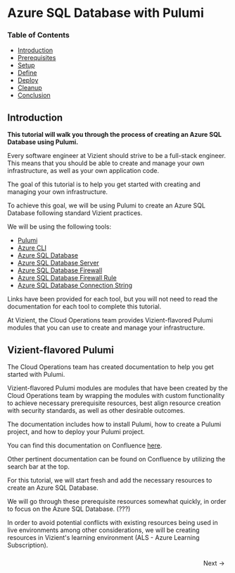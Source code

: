 # Azure SQL Database with Pulumi

### Table of Contents

- [Introduction](https://bitquip.github.io/Azure-SQL/1_introduction)
- [Prerequisites](https://bitquip.github.io/Azure-SQL/2_prerequisites)
- [Setup](https://bitquip.github.io/Azure-SQL/3_setup)
- [Define](https://bitquip.github.io/Azure-SQL/4_define)
- [Deploy](https://bitquip.github.io/Azure-SQL/5_deploy)
- [Cleanup](https://bitquip.github.io/Azure-SQL/6_cleanup)
- [Conclusion](https://bitquip.github.io/Azure-SQL/7_conclusion)


## Introduction

**This tutorial will walk you through the process of creating an Azure SQL Database using Pulumi.**

Every software engineer at Vizient should strive to be a full-stack engineer. This means that you should be able to create and manage your own infrastructure, as well as your own application code.

The goal of this tutorial is to help you get started with creating and managing your own infrastructure.

To achieve this goal, we will be using Pulumi to create an Azure SQL Database following standard Vizient practices.

We will be using the following tools:

- [Pulumi](https://www.pulumi.com/)
- [Azure CLI](https://docs.microsoft.com/en-us/cli/azure/install-azure-cli?view=azure-cli-latest)
- [Azure SQL Database](https://azure.microsoft.com/en-us/services/sql-database/)
- [Azure SQL Database Server](https://docs.microsoft.com/en-us/azure/sql-database/sql-database-servers)
- [Azure SQL Database Firewall](https://docs.microsoft.com/en-us/azure/sql-database/sql-database-firewall-configure)
- [Azure SQL Database Firewall Rule](https://docs.microsoft.com/en-us/azure/sql-database/sql-database-firewall-configure#configure-a-server-level-firewall-rule-using-the-azure-portal)
- [Azure SQL Database Connection String](https://docs.microsoft.com/en-us/azure/sql-database/sql-database-connect-query-dotnet-core)

Links have been provided for each tool, but you will not need to read the documentation for each tool to complete this tutorial.

At Vizient, the Cloud Operations team provides Vizient-flavored Pulumi modules that you can use to create and manage your infrastructure.

## Vizient-flavored Pulumi

The Cloud Operations team has created documentation to help you get started with Pulumi.

Vizient-flavored Pulumi modules are modules that have been created by the Cloud Operations team by wrapping the modules with custom functionality to achieve necessary prerequisite resources, best align resource creation with security standards, as well as other desirable outcomes.

The documentation includes how to install Pulumi, how to create a Pulumi project, and how to deploy your Pulumi project.

You can find this documentation on Confluence [here](https://vizientinc.atlassian.net/wiki/spaces/CO/pages/131072512/Pulumi+Getting+Started).

Other pertinent documentation can be found on Confluence by utilizing the search bar at the top.

For this tutorial, we will start fresh and add the necessary resources to create an Azure SQL Database.

We will go through these prerequisite resources somewhat quickly, in order to focus on the Azure SQL Database. (???)

In order to avoid potential conflicts with existing resources being used in live environments among other considerations, we will be creating resources in Vizient's learning environment (ALS - Azure Learning Subscription).


<div style="display: flex; justify-content: space-between; align-items: center;">
    <span style="margin: 10px;"></span>
    <a href="https://bitquip.github.io/Azure-SQL/2_prerequisites" style="margin: 10px; text-decoration: none;">Next →</a>
</div>
